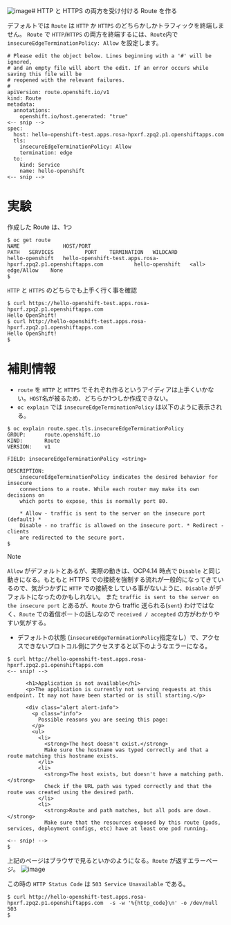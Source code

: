 ![image](https://github.com/yuhkih/rosa-hcp-workshop/assets/8530492/a12ab9af-578a-4968-8eae-94fc44afb42c)# HTTP と HTTPS の両方を受け付ける Route を作る

デフォルトでは `Route` は `HTTP` か `HTTPS` のどちらかしかトラフィックを終端しません。
`Route` で `HTTP`/`HTTPS` の両方を終端するには、`Route`内で `insecureEdgeTerminationPolicy: Allow` を設定します。

```
# Please edit the object below. Lines beginning with a '#' will be ignored,
# and an empty file will abort the edit. If an error occurs while saving this file will be
# reopened with the relevant failures.
#
apiVersion: route.openshift.io/v1
kind: Route
metadata:
  annotations:
    openshift.io/host.generated: "true"
<-- snip -->
spec:
  host: hello-openshift-test.apps.rosa-hpxrf.zpq2.p1.openshiftapps.com
  tls:
    insecureEdgeTerminationPolicy: Allow
    termination: edge
  to:
    kind: Service
    name: hello-openshift
<-- snip -->
```

# 実験


作成した Route は、1つ

```
$ oc get route
NAME              HOST/PORT                                                        PATH   SERVICES          PORT    TERMINATION   WILDCARD
hello-openshift   hello-openshift-test.apps.rosa-hpxrf.zpq2.p1.openshiftapps.com          hello-openshift   <all>   edge/Allow    None
$
```

`HTTP` と `HTTPS` のどちらでも上手く行く事を確認

```
$ curl https://hello-openshift-test.apps.rosa-hpxrf.zpq2.p1.openshiftapps.com
Hello OpenShift!
$ curl http://hello-openshift-test.apps.rosa-hpxrf.zpq2.p1.openshiftapps.com
Hello OpenShift!
$
```


# 補則情報

- `route` を `HTTP` と `HTTPS` でそれぞれ作るというアイディアは上手くいかない。`HOST`名が被るため、どちらか1つしか作成できない。
- `oc explain` では `insecureEdgeTerminationPolicy` は以下のように表示される。
```
$ oc explain route.spec.tls.insecureEdgeTerminationPolicy
GROUP:      route.openshift.io
KIND:       Route
VERSION:    v1

FIELD: insecureEdgeTerminationPolicy <string>

DESCRIPTION:
    insecureEdgeTerminationPolicy indicates the desired behavior for insecure
    connections to a route. While each router may make its own decisions on
    which ports to expose, this is normally port 80.
    
    * Allow - traffic is sent to the server on the insecure port (default) *
    Disable - no traffic is allowed on the insecure port. * Redirect - clients
    are redirected to the secure port.
$ 
```
> [!NOTE]
> `Allow` がデフォルトとあるが、実際の動きは、OCP4.14 時点で `Disable` と同じ動きになる。もともと HTTPS での接続を強制する流れが一般的になってきているので、気がつかずに `HTTP` での接続をしている事がないように、`Disable` がデフォルトになったのかもしれない。
> また `traffic is sent to the server on the insecure port` とあるが、`Route` から traffic 送られる(`sent`) わけではなく、`Route` での着信ポートの話しなので `received / accepted` の方がわかりやすい気がする。

- デフォルトの状態 (`insecureEdgeTerminationPolicy`指定なし）で、アクセスできないプロトコル側にアクセスすると以下のようなエラーになる。
```
$ curl http://hello-openshift-test.apps.rosa-hpxrf.zpq2.p1.openshiftapps.com 
<-- snip! -->

      <h1>Application is not available</h1>
      <p>The application is currently not serving requests at this endpoint. It may not have been started or is still starting.</p>

      <div class="alert alert-info">
        <p class="info">
          Possible reasons you are seeing this page:
        </p>
        <ul>
          <li>
            <strong>The host doesn't exist.</strong>
            Make sure the hostname was typed correctly and that a route matching this hostname exists.
          </li>
          <li>
            <strong>The host exists, but doesn't have a matching path.</strong>
            Check if the URL path was typed correctly and that the route was created using the desired path.
          </li>
          <li>
            <strong>Route and path matches, but all pods are down.</strong>
            Make sure that the resources exposed by this route (pods, services, deployment configs, etc) have at least one pod running.

<-- snip! -->
$
```
上記のページはブラウザで見るといかのようになる。`Route` が返すエラーページ。
![image](https://github.com/yuhkih/rosa-hcp-workshop/assets/8530492/27366099-b4e0-46c2-af42-62b8c5b5bed7)

この時の `HTTP Status Code` は `503 Service Unavailable` である。

```
$ curl http://hello-openshift-test.apps.rosa-hpxrf.zpq2.p1.openshiftapps.com  -s -w '%{http_code}\n' -o /dev/null
503
$ 
```
